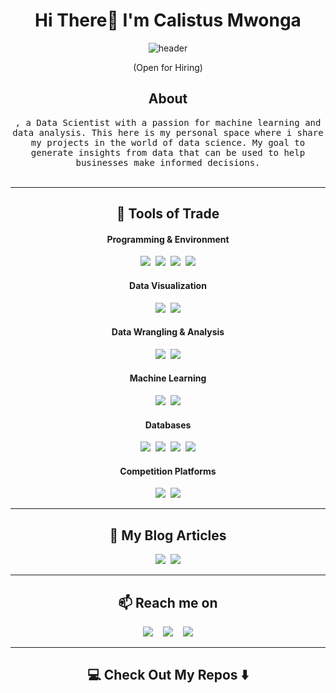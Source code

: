 

<h1 align="center"> Hi There👋 I'm Calistus Mwonga </h1>
<div align="center">
  <img src="https://github.com/Ileriayo/ileriayo/blob/master/images/header.gif" alt="header"/>
</div>
<p align="center"> (Open for Hiring)</p>

<h2 align="center"> About</h2>
<p align="center">
  <samp>, a Data Scientist with a passion for machine learning and data analysis. This here is my personal space where i share my projects in the world of data science. My goal to generate insights from data that can be used to help businesses make informed decisions. 
  </samp>
  <br> <br>
</p>

<hr>

<h2 align="center">🔭 Tools of Trade</h2>

<h4 align="center"> Programming & Environment</h3>
<p align="center">
  <img src="https://img.shields.io/badge/Python-3776AB?style=for-the-badge&logo=python&logoColor=white" />&nbsp;
  <img src="https://img.shields.io/badge/Jupyter-F37626?style=for-the-badge&logo=jupyter&logoColor=white" />&nbsp;
  <img src="https://img.shields.io/badge/Colab-F9AB00?style=for-the-badge&logo=googlecolab&logoColor=black" />&nbsp;
  <img src="https://img.shields.io/badge/VSCode-007ACC?style=for-the-badge&logo=visual-studio-code&logoColor=white" />
</p>

<h4 align="center"> Data Visualization</h3>
<p align="center">
  <img src="https://img.shields.io/badge/Matplotlib-000000?style=for-the-badge&logo=matplotlib&logoColor=white" />&nbsp;
  <img src="https://img.shields.io/badge/Seaborn-072A40?style=for-the-badge&logoColor=white" />
</p>

<h4 align="center"> Data Wrangling & Analysis</h3>
<p align="center">
  <img src="https://img.shields.io/badge/Pandas-150458?style=for-the-badge&logo=pandas&logoColor=white" />&nbsp;
  <img src="https://img.shields.io/badge/NumPy-013243?style=for-the-badge&logo=numpy&logoColor=white" />
</p>

<h4 align="center"> Machine Learning</h3>
<p align="center">
  <img src="https://img.shields.io/badge/Scikit--Learn-F7931E?style=for-the-badge&logo=scikit-learn&logoColor=white" />&nbsp;
  <img src="https://img.shields.io/badge/XGBoost-EC6529?style=for-the-badge&logo=xgboost&logoColor=white" />
</p>

<h4 align="center"> Databases</h3>
<p align="center">
  <img src="https://img.shields.io/badge/SQL-4479A1?style=for-the-badge&logo=postgresql&logoColor=white" />&nbsp;
  <img src="https://img.shields.io/badge/MySQL-4479A1?style=for-the-badge&logo=mysql&logoColor=white" />&nbsp;
  <img src="https://img.shields.io/badge/PostgreSQL-336791?style=for-the-badge&logo=postgresql&logoColor=white" />&nbsp;
  <img src="https://img.shields.io/badge/SQLite-003B57?style=for-the-badge&logo=sqlite&logoColor=white" />
</p>

<h4 align="center"> Competition Platforms</h3>
<p align="center">
  <img src="https://img.shields.io/badge/Kaggle-20BEFF?style=for-the-badge&logo=kaggle&logoColor=white" />&nbsp;
  <img src="https://img.shields.io/badge/Zindi-Africa-orange?style=for-the-badge" />
</p>

<hr>

<h2 align="center">💬 My Blog Articles</h2>
<p align="center">
  <a target="_blank" href="https://dev.to/ileriayo"><img src="https://img.shields.io/badge/dev.to-%2312100E.svg?&style=for-the-badge&logo=dev.to&logoColor=white" /></a>&nbsp;
  <a target="_blank" href="https://medium.com/@ileriayoadebiyi"><img src="https://img.shields.io/badge/Medium%20-%231572B6.svg?&style=for-the-badge&logo=medium&logoColor=white" /></a>
</p>

<hr>

<h2 align="center">📫 Reach me on</h2>
<p align="center">
  <a target="_blank" href="https://www.linkedin.com/in/calistus-mwonga-0b7549341/"><img src="https://img.shields.io/badge/linkedin-%230077B5.svg?&style=for-the-badge&logo=linkedin&logoColor=white" /></a>&nbsp;&nbsp;&nbsp;
  <a href="mailto:calistusmwonga@gmail.com?subject=Hello%20Ileri,%20From%20Github"><img src="https://img.shields.io/badge/gmail-%23D14836.svg?&style=for-the-badge&logo=gmail&logoColor=white" /></a>&nbsp;&nbsp;&nbsp;
  <a href="https://x.com/KKlisters">
  <img src="https://img.shields.io/badge/-000000?style=for-the-badge&logo=x&logoColor=white" />
</a>
 



</p>

<hr>

<h2 align="center">💻 Check Out My Repos ⬇️ </h2>

